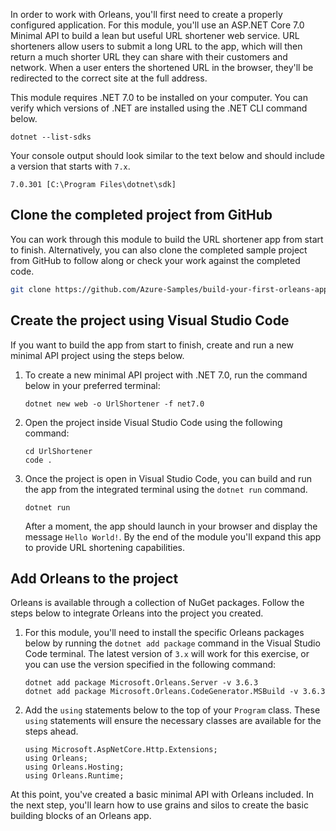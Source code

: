 In order to work with Orleans, you'll first need to create a properly configured application. For this module, you'll use an ASP.NET Core 7.0 Minimal API to build a lean but useful URL shortener web service. URL shorteners allow users to submit a long URL to the app, which will then return a much shorter URL they can share with their customers and network. When a user enters the shortened URL in the browser, they'll be redirected to the correct site at the full address.

This module requires .NET 7.0 to be installed on your computer. You can verify which versions of .NET are installed using the .NET CLI command below.

```dotnetcli
dotnet --list-sdks
```

Your console output should look similar to the text below and should include a version that starts with `7.x`.

```dotnetcli
7.0.301 [C:\Program Files\dotnet\sdk]
```

## Clone the completed project from GitHub

You can work through this module to build the URL shortener app from start to finish. Alternatively, you can also clone the completed sample project from GitHub to follow along or check your work against the completed code.

```bash
git clone https://github.com/Azure-Samples/build-your-first-orleans-app-aspnetcore
```

## Create the project using Visual Studio Code

If you want to build the app from start to finish, create and run a new minimal API project using the steps below.

1) To create a new minimal API project with .NET 7.0, run the command below in your preferred terminal:
    
    ```dotnetcli
    dotnet new web -o UrlShortener -f net7.0
    ```

2) Open the project inside Visual Studio Code using the following command:
    
    ```dotnetcli
    cd UrlShortener
    code .
    ```

3) Once the project is open in Visual Studio Code, you can build and run the app from the integrated terminal using the `dotnet run` command.
    
    ```dotnetcli
    dotnet run
    ```

    After a moment, the app should launch in your browser and display the message `Hello World!`. By the end of the module you'll expand this app to provide URL shortening capabilities.

## Add Orleans to the project

Orleans is available through a collection of NuGet packages. Follow the steps below to integrate Orleans into the project you created.

1) For this module, you'll need to install the specific Orleans packages below by running the `dotnet add package` command in the Visual Studio Code terminal. The latest version of `3.x` will work for this exercise, or you can use the version specified in the following command:

    ```dotnetcli
    dotnet add package Microsoft.Orleans.Server -v 3.6.3
    dotnet add package Microsoft.Orleans.CodeGenerator.MSBuild -v 3.6.3
    ```

2) Add the `using` statements below to the top of your `Program` class. These `using` statements will ensure the necessary classes are available for the steps ahead.
    
    ```dotnetcli
    using Microsoft.AspNetCore.Http.Extensions;
    using Orleans;
    using Orleans.Hosting;
    using Orleans.Runtime;
    ```

At this point, you've created a basic minimal API with Orleans included. In the next step, you'll learn how to use grains and silos to create the basic building blocks of an Orleans app.